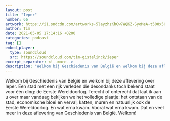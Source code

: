 ```yaml
---
layout: post
title: "Ieper"
number: 66
artwork: https://i1.sndcdn.com/artworks-5layzhzKhGw7WQKZ-SyoMeA-t500x500.jpg
author: Tim
date: 2021-05-05 17:14:16 +0200
categories: podcast
tag: []
embed_player:
  type: soundcloud
  src: https://soundcloud.com/tim-gistelinck/ieper
excerpt_separator: <!--more-->
description: "Welkom bij Geschiedenis van België en welkom bij deze aflevering over Ieper."
---
```

Welkom bij Geschiedenis van België en welkom bij deze aflevering over Ieper. Een stad met een rijk verleden die desondanks toch bekend staat voor één ding: de Eerste Wereldoorlog. Terecht of onterecht dat laat ik aan u over maar vandaag bekijken we het volledige plaatje: het ontstaan van de stad, economische bloei en verval, katten, muren en natuurlijk ook de Eerste Wereldoorlog. En wat erna kwam. Vooral wat erna kwam. Dat en veel meer in deze aflevering van Geschiedenis van België. Welkom!